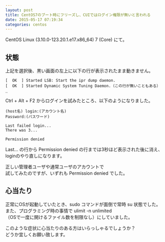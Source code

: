 ```yaml
---
layout: post
title: CentOS7のブート時にフリーズし、CUIではログイン権限が無いと言われる
date: 2015-05-17 07:19:34
categories: centos
---
```

<p>CentOS Linux (3.10.0-123.20.1.e17.x86_64) 7 (Core) にて。</p>

<h2>状態</h2>

<p>上記を選択後、黒い画面の左上に以下の行が表示されたまま動きません。</p>

```
[  OK  ] Started LSB: Start the ipr dump daemon.
[  OK  ] Started Dynamic System Tuning Daemon.（この行が無いこともある）
_
```

<p>Ctrl + Alt + F2 からログインを試みたところ、以下のようになりました。</p>

```
(host名) login:(アカウント名)
Password:(パスワード)

Last failed login...
There was 3...

Permission denied
```

<p>Last... の行から Permission denied の行までは3秒ほど表示された後に消え、<br>
loginのやり直しになります。</p>

<p>正しい管理者ユーザや通常ユーザのアカウントで<br>
試してみたのですが、いずれも Permission denied でした。</p>

<h2>心当たり</h2>

<p>正常にOSが起動していたとき、sudo コマンドが面倒で常時 su 状態でした。<br>
また、プログラミング時の事情で ulimit -n unlimited<br>
（OSで一度に開けるファイル数を制限なし）にしていました。</p>

<p>このような症状に心当たりのある方はいらっしゃるでしょうか？<br>
どうか宜しくお願い致します。</p>
